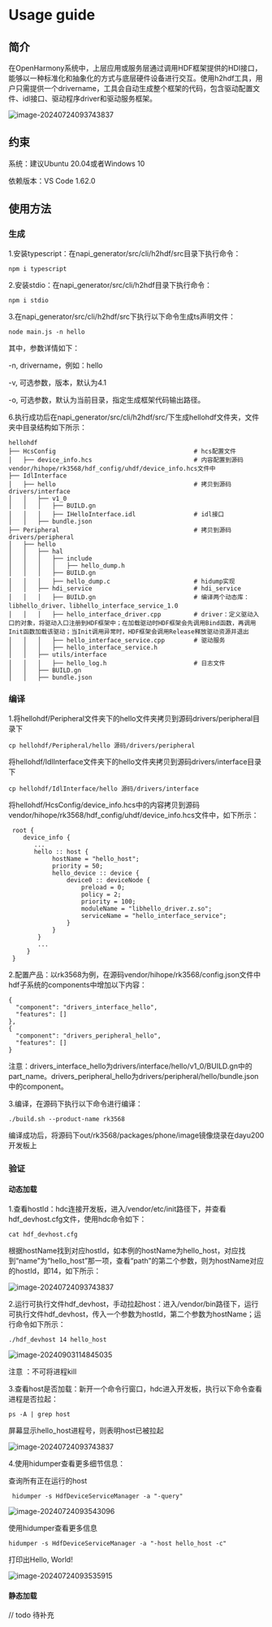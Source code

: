 # Usage guide

## 简介
在OpenHarmony系统中，上层应用或服务层通过调用HDF框架提供的HDI接口，能够以一种标准化和抽象化的方式与底层硬件设备进行交互。使用h2hdf工具，用户只需提供一个drivername，工具会自动生成整个框架的代码，包含驱动配置文件、idl接口、驱动程序driver和驱动服务框架。

![image-20240724093743837](./figures/pic_code_frame.png)

## 约束
系统：建议Ubuntu 20.04或者Windows 10

依赖版本：VS Code 1.62.0

## 使用方法

### 生成

1.安装typescript：在napi_generator/src/cli/h2hdf/src目录下执行命令：

	npm i typescript

2.安装stdio：在napi_generator/src/cli/h2hdf目录下执行命令： 

	npm i stdio

3.在napi_generator/src/cli/h2hdf/src下执行以下命令生成ts声明文件：

```
node main.js -n hello
```

其中，参数详情如下：

  -n, drivername，例如：hello

  -v, 可选参数，版本，默认为4.1

  -o, 可选参数，默认为当前目录，指定生成框架代码输出路径。

6.执行成功后在napi_generator/src/cli/h2hdf/src/下生成hellohdf文件夹，文件夹中目录结构如下所示：

```
hellohdf
├── HcsConfig                                      # hcs配置文件
│   ├── device_info.hcs                            # 内容配置到源码vendor/hihope/rk3568/hdf_config/uhdf/device_info.hcs文件中
├── IdlInterface                                                             
│   ├── hello                                      # 拷贝到源码drivers/interface          
│   │   ├── v1_0              
│   │   │   ├── BUILD.gn                           
│   │   │   ├── IHelloInterface.idl                # idl接口               
│   │   ├── bundle.json
├── Peripheral                                     # 拷贝到源码drivers/peripheral
│   ├── hello                                             
│   │   ├── hal                                           
│   │   │   ├── include
│   │   │   │   ├── hello_dump.h                          
│   │   │   ├── BUILD.gn
│   │   │   ├── hello_dump.c                       # hidump实现              
│   │   ├── hdi_service                            # hdi_service
│   │   │   ├── BUILD.gn                           # 编译两个动态库：libhello_driver、libhello_interface_service_1.0
│   │   │   ├── hello_interface_driver.cpp         # driver：定义驱动入口的对象，将驱动入口注册到HDF框架中；在加载驱动时HDF框架会先调用Bind函数，再调用Init函数加载该驱动；当Init调用异常时，HDF框架会调用Release释放驱动资源并退出
│   │   │   ├── hello_interface_service.cpp        # 驱动服务
│   │   │   ├── hello_interface_service.h
│   │   ├── utils/interface
│   │   │   ├── hello_log.h                        # 日志文件
│   │   ├── BUILD.gn                               
│   │   ├── bundle.json
```

### 编译

1.将hellohdf/Peripheral文件夹下的hello文件夹拷贝到源码drivers/peripheral目录下

```
cp hellohdf/Peripheral/hello 源码/drivers/peripheral
```

将hellohdf/IdlInterface文件夹下的hello文件夹拷贝到源码drivers/interface目录下

```
cp hellohdf/IdlInterface/hello 源码/drivers/interface
```

将hellohdf/HcsConfig/device_info.hcs中的内容拷贝到源码vendor/hihope/rk3568/hdf_config/uhdf/device_info.hcs文件中，如下所示：

```
 root {
    device_info {
       ...
       hello :: host {
            hostName = "hello_host";
            priority = 50;
            hello_device :: device {
                device0 :: deviceNode {
                    preload = 0;
                    policy = 2;
                    priority = 100;
                    moduleName = "libhello_driver.z.so";
                    serviceName = "hello_interface_service";
                }
            }
        }
        ...
     }
 }
```

2.配置产品：以rk3568为例，在源码vendor/hihope/rk3568/config.json文件中hdf子系统的components中增加以下内容：

```
{
  "component": "drivers_interface_hello",
  "features": []
},
{
  "component": "drivers_peripheral_hello",
  "features": []
}
```

注意：drivers_interface_hello为drivers/interface/hello/v1_0/BUILD.gn中的part_name。drivers_peripheral_hello为drivers/peripheral/hello/bundle.json中的component。

3.编译，在源码下执行以下命令进行编译：

```
./build.sh --product-name rk3568
```

编译成功后，将源码下out/rk3568/packages/phone/image镜像烧录在dayu200开发板上

### 验证

#### 动态加载

1.查看hostId：hdc连接开发板，进入/vendor/etc/init路径下，并查看hdf_devhost.cfg文件，使用hdc命令如下：

```
cat hdf_devhost.cfg
```

根据hostName找到对应hostId，如本例的hostName为hello_host，对应找到“name”为“hello_host”那一项，查看“path”的第二个参数，则为hostName对应的hostId，即14，如下所示：

![image-20240724093743837](./figures/pic_show_hostid.png)

2.运行可执行文件hdf_devhost，手动拉起host：进入/vendor/bin路径下，运行可执行文件hdf_devhost，传入一个参数为hostId，第二个参数为hostName；运行命令如下所示：

```
./hdf_devhost 14 hello_host
```

![image-20240903114845035](./figures/pic_show_exe.png)

注意 ：不可将进程kill

3.查看host是否加载：新开一个命令行窗口，hdc进入开发板，执行以下命令查看进程是否拉起：

```
ps -A | grep host
```

屏幕显示hello_host进程号，则表明host已被拉起

![image-20240724093743837](./figures/pic_show_devhostPid.png)

4.使用hidumper查看更多细节信息：

查询所有正在运行的host

```
 hidumper -s HdfDeviceServiceManager -a "-query"
```

![image-20240724093543096](./figures/pic_show_host.png)

使用hidumper查看更多信息

```
hidumper -s HdfDeviceServiceManager -a "-host hello_host -c"
```

打印出Hello, World!

![image-20240724093535915](./figures/pic_show_dump.png)

#### 静态加载

// todo 待补充

